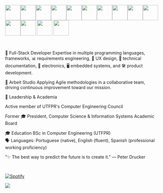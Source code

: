 <img width="50" src="https://cdn.jsdelivr.net/gh/devicons/devicon@latest/icons/angularjs/angularjs-original.svg" /><img width="50" src="https://cdn.jsdelivr.net/gh/devicons/devicon@latest/icons/postgresql/postgresql-original-wordmark.svg" /><img width="50" src="https://cdn.jsdelivr.net/gh/devicons/devicon@latest/icons/javascript/javascript-original.svg" /><img width="50" src="https://cdn.jsdelivr.net/gh/devicons/devicon@latest/icons/python/python-original.svg" /><img width="50" src="https://cdn.jsdelivr.net/gh/devicons/devicon@latest/icons/html5/html5-original.svg" /><img width="50" src="https://cdn.jsdelivr.net/gh/devicons/devicon@latest/icons/mysql/mysql-original.svg" /><img width="50" src="https://cdn.jsdelivr.net/gh/devicons/devicon@latest/icons/vscode/vscode-original.svg" /><img width="50" src="https://cdn.jsdelivr.net/gh/devicons/devicon@latest/icons/tortoisegit/tortoisegit-original.svg" /><img width="50" src="https://cdn.jsdelivr.net/gh/devicons/devicon@latest/icons/typescript/typescript-original.svg" /><img width="50" src="https://cdn.jsdelivr.net/gh/devicons/devicon@latest/icons/nodejs/nodejs-original.svg" /><img width="50" src="https://cdn.jsdelivr.net/gh/devicons/devicon@latest/icons/c/c-original.svg" /><img width="50" src="https://cdn.jsdelivr.net/gh/devicons/devicon@latest/icons/react/react-original.svg" /> <img width="50" src="https://cdn.jsdelivr.net/gh/devicons/devicon@latest/icons/postman/postman-original.svg" /> <img width="50" src="https://cdn.jsdelivr.net/gh/devicons/devicon@latest/icons/vuejs/vuejs-original.svg" />

<br>

🚀 Full-Stack Developer
Expertise in multiple programming languages, frameworks, 📊 requirements engineering, 🎨 UX design, 📝 technical documentation, 🔌 electronics, 🖥️ embedded systems, and 🛠️ product development.

🏢 Arbeit Studio
Applying Agile methodologies in a collaborative team, driving continuous improvement toward our mission.

👥 Leadership & Academia

Active member of UTFPR's Computer Engineering Council

Former 🎓 President, Computer Science & Information Systems Academic Board

🎓 Education
BSc in Computer Engineering (UTFPR)  
🗣️ Languages: Portuguese (native), English (fluent), Spanish (professional working proficiency)

"✨ The best way to predict the future is to create it." — Peter Drucker
<!--
[![Typing SVG](https://readme-typing-svg.demolab.com?font=Fira+Code&duration=3500&pause=20&color=2489F7&random=false&width=435&lines=Welcome+to+my+GitHub!+;My+name+is+Franziska;I+love+computers+;and+learning+new+things)](https://git.io/typing-svg)
-->


<br>

[![Spotify](https://novatorem-franziskafurtados-projects.vercel.app/api/spotify/?background_color=0c1414&border_color=ffffff)](https://open.spotify.com/user/22l34lcgnnvvsquu3v3wcxrya)

<img src="https://raw.githubusercontent.com/catppuccin/catppuccin/main/assets/footers/gray0_ctp_on_line.svg?sanitize=true" />

<br>

<!--![Top Langs](https://github-readme-stats.vercel.app/api/top-langs/?username=franziskafurtado&show_icons=false&theme=transparent) -->


<!-- # ![snake gif](https://github.com/franziskafurtado/franziskafurtado/blob/output/github-contribution-grid-snake.gif) -->





          


          

